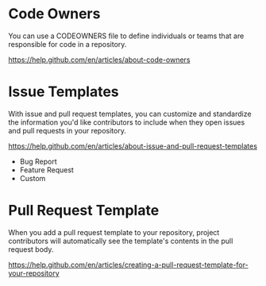 # Code Owners
You can use a CODEOWNERS file to define individuals or teams that are responsible for code in a repository.

https://help.github.com/en/articles/about-code-owners

# Issue Templates
With issue and pull request templates, you can customize and standardize the information you'd like contributors to include when they open issues and pull requests in your repository.

https://help.github.com/en/articles/about-issue-and-pull-request-templates

- Bug Report
- Feature Request
- Custom

# Pull Request Template
When you add a pull request template to your repository, project contributors will automatically see the template's contents in the pull request body.

https://help.github.com/en/articles/creating-a-pull-request-template-for-your-repository
